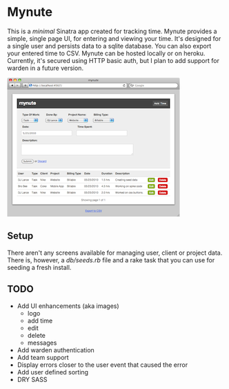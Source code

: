 Mynute
======

This is a _minimal_ Sinatra app created for tracking time.  Mynute provides
a simple, single page UI, for entering and viewing your time.  It's designed for a
single user and persists data to a sqlite database.  You can also export
your entered time to CSV.  Mynute can be hosted locally
or on heroku.  Currently, it's secured using HTTP basic auth, but I plan to
add support for warden in a future version.

![Screenshot of Mynute](http://github.com/ecavazos/mynute/raw/master/public/images/mynute_ss.png)

Setup
-----

There aren't any screens available for managing user, client or project data.
There is, however, a *db/seeds.rb* file and a rake task that you can use for seeding
a fresh install.

TODO
----

* Add UI enhancements (aka images)
  * logo
  * add time
  * edit
  * delete
  * messages
* Add warden authentication
* Add team support
* Display errors closer to the user event that caused the error
* Add user defined sorting
* DRY SASS
